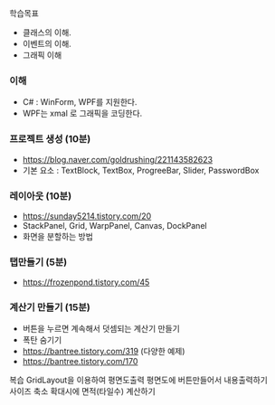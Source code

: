 학습목표
* 클래스의 이해.
* 이벤트의 이해.
* 그래픽 이해

### 이해
* C# : WinForm, WPF를 지원한다.
* WPF는 xmal 로 그래픽을 코딩한다.

### 프로젝트 생성 (10분) 
* https://blog.naver.com/goldrushing/221143582623
* 기본 요소 : TextBlock, TextBox, ProgreeBar, Slider, PasswordBox

### 레이아웃 (10분)
* https://sunday5214.tistory.com/20
* StackPanel, Grid, WarpPanel, Canvas, DockPanel
* 화면을 분할하는 방법 

### 탭만들기 (5분)
* https://frozenpond.tistory.com/45

### 계산기 만들기 (15분)
* 버튼을 누르면 계속해서 덧셈되는 계산기 만들기
* 폭탄 숨기기
* https://bantree.tistory.com/319 (다양한 예제)
* https://bantree.tistory.com/170


복습
GridLayout을 이용하여 평면도출력
평면도에 버튼만들어서 내용출력하기  
사이즈 축소 확대시에 면적(타일수) 계산하기